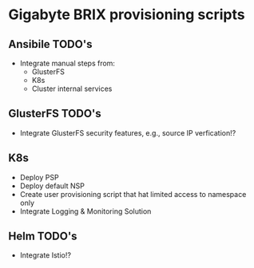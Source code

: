 # Gigabyte BRIX provisioning scripts

## Ansibile TODO's

- Integrate manual steps from:
  - GlusterFS
  - K8s
  - Cluster internal services

## GlusterFS TODO's

- Integrate GlusterFS security features, e.g., source IP verfication!?

## K8s

- Deploy PSP
- Deploy default NSP
- Create user provisioning script that hat limited access to namespace only
- Integrate Logging & Monitoring Solution

## Helm TODO's

- Integrate Istio!?
